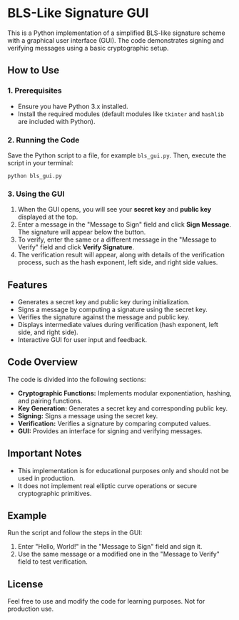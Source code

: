 <!DOCTYPE html>
<html lang="en">
<head>
    <meta charset="UTF-8">
    <meta name="viewport" content="width=device-width, initial-scale=1.0">
</head>
<body>
    <h1>BLS-Like Signature GUI</h1>
    <p>This is a Python implementation of a simplified BLS-like signature scheme with a graphical user interface (GUI). The code demonstrates signing and verifying messages using a basic cryptographic setup.</p>

   <h2>How to Use</h2>

   <h3>1. Prerequisites</h3>
   <ul>
       <li>Ensure you have Python 3.x installed.</li>
       <li>Install the required modules (default modules like <code>tkinter</code> and <code>hashlib</code> are included with Python).</li>
   </ul>

   <h3>2. Running the Code</h3>
   <p>Save the Python script to a file, for example <code>bls_gui.py</code>. Then, execute the script in your terminal:</p>
   <pre><code>python bls_gui.py</code></pre>

   <h3>3. Using the GUI</h3>
   <ol>
       <li>When the GUI opens, you will see your <b>secret key</b> and <b>public key</b> displayed at the top.</li>
       <li>Enter a message in the "Message to Sign" field and click <b>Sign Message</b>. The signature will appear below the button.</li>
       <li>To verify, enter the same or a different message in the "Message to Verify" field and click <b>Verify Signature</b>.</li>
       <li>The verification result will appear, along with details of the verification process, such as the hash exponent, left side, and right side values.</li>
   </ol>

   <h2>Features</h2>
   <ul>
       <li>Generates a secret key and public key during initialization.</li>
       <li>Signs a message by computing a signature using the secret key.</li>
       <li>Verifies the signature against the message and public key.</li>
       <li>Displays intermediate values during verification (hash exponent, left side, and right side).</li>
       <li>Interactive GUI for user input and feedback.</li>
   </ul>

   <h2>Code Overview</h2>
   <p>The code is divided into the following sections:</p>
   <ul>
        <li><b>Cryptographic Functions:</b> Implements modular exponentiation, hashing, and pairing functions.</li>
        <li><b>Key Generation:</b> Generates a secret key and corresponding public key.</li>
        <li><b>Signing:</b> Signs a message using the secret key.</li>
        <li><b>Verification:</b> Verifies a signature by comparing computed values.</li>
        <li><b>GUI:</b> Provides an interface for signing and verifying messages.</li>
    </ul>

   <h2>Important Notes</h2>
   <ul>
       <li>This implementation is for educational purposes only and should not be used in production.</li>
       <li>It does not implement real elliptic curve operations or secure cryptographic primitives.</li>
   </ul>

   <h2>Example</h2>
   <p>Run the script and follow the steps in the GUI:</p>
   <ol>
       <li>Enter "Hello, World!" in the "Message to Sign" field and sign it.</li>
       <li>Use the same message or a modified one in the "Message to Verify" field to test verification.</li>
   </ol>

   <h2>License</h2>
   <p>Feel free to use and modify the code for learning purposes. Not for production use.</p>
</body>
</html>